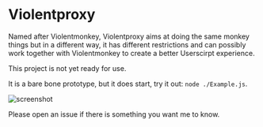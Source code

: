 # Violentproxy

Named after Violentmonkey, Violentproxy aims at doing the same monkey things but in a different way, 
it has different restrictions and can possibly work together with Violentmonkey to create a better Userscirpt experience. 

This project is not yet ready for use. 

It is a bare bone prototype, but it does start, try it out: `node ./Example.js`. 

![screenshot](http://i.imgur.com/itQBQjq.png)

Please open an issue if there is something you want me to know. 
